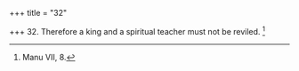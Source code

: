 +++
title = "32"

+++
32. Therefore a king and a spiritual teacher must not be reviled. [^26] 


[^26]:  Manu VII, 8.

